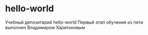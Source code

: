 # hello-world
Учебный депозитарий hello-world
Первый этап обучения из пяти выполнен Владимиром Харитоновым
